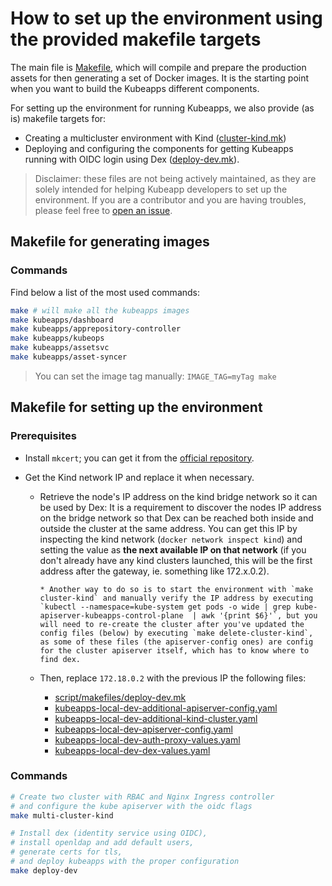 # How to set up the environment using the provided makefile targets

The main file is [Makefile](https://github.com/kubeapps/kubeapps/blob/main/Makefile), which will compile and prepare the production assets for then generating a set of Docker images. It is the starting point when you want to build the Kubeapps different components.

For setting up the environment for running Kubeapps, we also provide (as is) makefile targets for:

- Creating a multicluster environment with Kind ([cluster-kind.mk](https://github.com/kubeapps/kubeapps/blob/main/script/makefiles/cluster-kind.mk))
- Deploying and configuring the components for getting Kubeapps running with OIDC login using Dex ([deploy-dev.mk](https://github.com/kubeapps/kubeapps/blob/main/script/makefiles/deploy-dev.mk)).

> Disclaimer: these files are not being actively maintained, as they are solely intended for helping Kubeapp developers to set up the environment. If you are a contributor and you are having troubles, please feel free to [open an issue](https://github.com/kubeapps/kubeapps/issues/new).

## Makefile for generating images

### Commands

Find below a list of the most used commands:

```bash
make # will make all the kubeapps images
make kubeapps/dashboard
make kubeapps/apprepository-controller
make kubeapps/kubeops
make kubeapps/assetsvc
make kubeapps/asset-syncer
```

> You can set the image tag manually: `IMAGE_TAG=myTag make`

## Makefile for setting up the environment

### Prerequisites

- Install `mkcert`; you can get it from the [official repository](https://github.com/FiloSottile/mkcert/releases).
- Get the Kind network IP and replace it when necessary.

  - Retrieve the node's IP address on the kind bridge network so it can be used by Dex:
    It is a requirement to discover the nodes IP address on the bridge network so that Dex can be reached both inside and outside the cluster at the same address.
    You can get this IP by inspecting the kind network (`docker network inspect kind`) and setting the value as **the next available IP on that network**
    (if you don't already have any kind clusters launched, this will be the first address after the gateway, ie. something like 172.x.0.2).

        * Another way to do so is to start the environment with `make cluster-kind` and manually verify the IP address by executing `kubectl --namespace=kube-system get pods -o wide | grep kube-apiserver-kubeapps-control-plane  | awk '{print $6}'`, but you will need to re-create the cluster after you've updated the config files (below) by executing `make delete-cluster-kind`, as some of these files (the apiserver-config ones) are config for the cluster apiserver itself, which has to know where to find dex.

  - Then, replace `172.18.0.2` with the previous IP the following files:
    - [script/makefiles/deploy-dev.mk](../../script/makefiles/deploy-dev.mk)
    - [kubeapps-local-dev-additional-apiserver-config.yaml](../user/manifests/kubeapps-local-dev-additional-apiserver-config.yaml)
    - [kubeapps-local-dev-additional-kind-cluster.yaml](../user/manifests/kubeapps-local-dev-additional-kind-cluster.yaml)
    - [kubeapps-local-dev-apiserver-config.yaml](../user/manifests/kubeapps-local-dev-apiserver-config.yaml)
    - [kubeapps-local-dev-auth-proxy-values.yaml](../user/manifests/kubeapps-local-dev-auth-proxy-values.yaml)
    - [kubeapps-local-dev-dex-values.yaml](../user/manifests/kubeapps-local-dev-dex-values.yaml)

### Commands

```bash
# Create two cluster with RBAC and Nginx Ingress controller
# and configure the kube apiserver with the oidc flags
make multi-cluster-kind

# Install dex (identity service using OIDC),
# install openldap and add default users,
# generate certs for tls,
# and deploy kubeapps with the proper configuration
make deploy-dev
```
